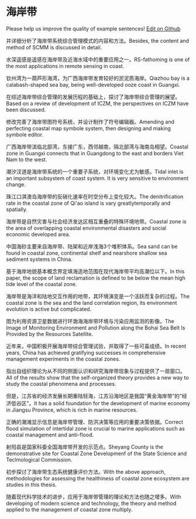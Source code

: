 # 海岸带

Please help us improve the quality of example sentences! [Edit on Github](https://github.com/jiyushe/jiyu-example-sentence-source/blob/main/chinese/haiandai.md)

<p><span class="chinese">并详细分析了海岸带系统综合管理模式的内容和方法。</span><span class="english">Besides, the content and method of SCMM is discussed in detail.</span></p>

<p><span class="chinese">水深遥感是遥感在海岸带及近海水域中的重要应用之一。</span><span class="english">RS-fathoming is one of the most applications in remote sensing in coast.</span></p>

<p><span class="chinese">钦州湾为一葫芦形海湾，为广西海岸带发育较好的淤泥质海岸。</span><span class="english">Qiazhou bay is a calabash-shaped sea bay, being well-developed ooze coast in Guangxi.</span></p>

<p><span class="chinese">在综述海岸带综合管理的发展历程的基础上，探讨了海岸带综合管理的展望。</span><span class="english">Based on a review of development of ICZM, the perspectives on ICZM have been discussed.</span></p>

<p><span class="chinese">修改完善了海岸带图符号系统，并设计制作了符号编辑器。</span><span class="english">Amending and perfecting coastal map symbole system, then designing and making symbole editor.</span></p>

<p><span class="chinese">广西海岸带滨临北部湾，东接广东，西邻越南，隔北部湾与海南岛相望。</span><span class="english">Coastal zone in Guangxi connects that in Guangdong to the east and borders Viet Nam to the west.</span></p>

<p><span class="chinese">潮汐汊道是海岸带系统的一个重要子系统，对环境变化尤为敏感。</span><span class="english">Tidal inlet is an important subsystem of coast system. It is very sensitive to environment change.</span></p>

<p><span class="chinese">珠江口淇澳岛海岸带的反硝化速率在时空分布上变化较大。</span><span class="english">The denitrification rate in the coastal zone of Qi'ao island is vary greatlytemporally and spatially.</span></p>

<p><span class="chinese">海岸带是自然灾害与社会经济发达区相互重叠的特殊环境地带。</span><span class="english">Coastal zone is the area of overlapping coastal environmental disasters and social economic developed area.</span></p>

<p><span class="chinese">中国海砂主要来自海岸带、陆架和近岸浅海3个堆积体系。</span><span class="english">Sea sand can be found in coastal zone, continental shelf and nearshore shallow sea sediment systems in China.</span></p>

<p><span class="chinese">基于海岸地貌基本概念界定填海造地范围在现代海岸带平均高潮位以下。</span><span class="english">In this paper, the scope of land reclamation is defined to be below the mean high tide level of the coastal zone.</span></p>

<p><span class="chinese">海岸带是海洋和陆地交互作用的地带，其环境演变是一个活跃而复杂的过程。</span><span class="english">The coastal zone is the sea and the land correlation region, its environment evolution is active but complicated.</span></p>

<p><span class="chinese">图为利用资源卫星数据进行环渤海海岸带环境与污染应用监测的影像。</span><span class="english">The Image of Monitoring Environment and Pollution along the Bohai Sea Belt Is Provided by the Resources Satellite.</span></p>

<p><span class="chinese">近年来，中国积极开展海岸带综合管理试验，并取得了一些可喜成绩。</span><span class="english">In recent years, China has achieved gratifying successes in comprehensive management experiments in the coastal zones.</span></p>

<p><span class="chinese">指出自组织理论为从不同的侧面认识和研究海岸带现象与过程提供了一扇窗口。</span><span class="english">All of the results show that the self-organized theory provides a new way to study the coastal phenomena and processes.</span></p>

<p><span class="chinese">但是，江苏省的经济发展长期重陆轻海，江苏沿海地区是我国“黄金海岸带”的“经济低谷区”。</span><span class="english">It has a solid foundation for the development of marine economy in Jiangsu Province, which is rich in marine resources.</span></p>

<p><span class="chinese">正确的潮滩显示信息是海岸带管理、防洪决策等应用的重要决策依据。</span><span class="english">Correct flood simulation of intertidal zone is crucial to marine applications such as coastal management and anti-flood.</span></p>

<p><span class="chinese">射阳县是国家科委全国海岸带开发的示范点。</span><span class="english">Sheyang County is the demonstrative site for Coastal Zone Developmenf of the State Science and Teclmological Commission.</span></p>

<p><span class="chinese">初步探讨了海岸带生态系统健康评价方法。</span><span class="english">With the above approach, methodologies for assessing the healthiness of coastal zone ecosystem are studies in this thesis.</span></p>

<p><span class="chinese">随着现代科学技术的进步，应用于海岸带管理的理论和方法也随之增多。</span><span class="english">With developing of modern science and technology, the theory and method applied to the management of coastal zone multiply.</span></p>

